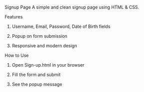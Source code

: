Signup Page
A simple and clean signup page using HTML & CSS.

Features
1. Username, Email, Password, Date of Birth fields

2. Popup on form submission

3. Responsive and modern design

How to Use
1. Open Sign-up.html in your browser

2. Fill the form and submit

3. See the popup message
